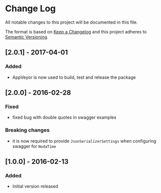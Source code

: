 # Change Log
All notable changes to this project will be documented in this file.

The format is based on [Keep a Changelog](http://keepachangelog.com/)
and this project adheres to [Semantic Versioning](http://semver.org/).

## [2.0.1] - 2017-04-01
### Added
- AppVeyor is now used to build, test and release the package

## [2.0.0] - 2016-02-28
### Fixed
- fixed bug with double quotes in swagger examples
### Breaking changes
 - it is now required to provide `JsonSerializerSettings` when configuring swagger for `NodaTime`

## [1.0.0] - 2016-02-13
### Added
- Initial version released
